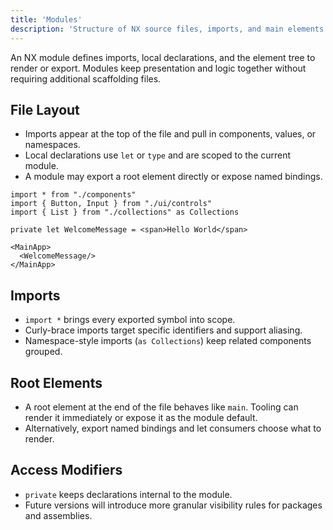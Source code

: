 ```yaml
---
title: 'Modules'
description: 'Structure of NX source files, imports, and main elements.'
---
```


An NX module defines imports, local declarations, and the element tree to render or export. Modules keep presentation and logic together without requiring additional scaffolding files.

## File Layout
- Imports appear at the top of the file and pull in components, values, or namespaces.
- Local declarations use `let` or `type` and are scoped to the current module.
- A module may export a root element directly or expose named bindings.

```nx
import * from "./components"
import { Button, Input } from "./ui/controls"
import { List } from "./collections" as Collections

private let WelcomeMessage = <span>Hello World</span>

<MainApp>
  <WelcomeMessage/>
</MainApp>
```

## Imports
- `import *` brings every exported symbol into scope.
- Curly-brace imports target specific identifiers and support aliasing.
- Namespace-style imports (`as Collections`) keep related components grouped.

## Root Elements
- A root element at the end of the file behaves like `main`. Tooling can render it immediately or expose it as the module default.
- Alternatively, export named bindings and let consumers choose what to render.

## Access Modifiers
- `private` keeps declarations internal to the module.
- Future versions will introduce more granular visibility rules for packages and assemblies.
